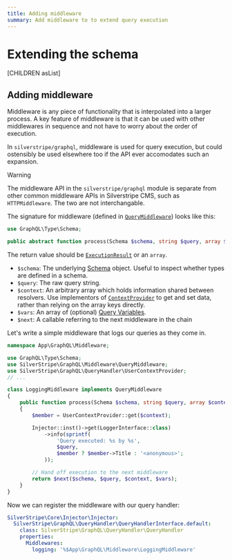 ```yaml
---
title: Adding middleware
summary: Add middleware to to extend query execution
---
```

# Extending the schema

[CHILDREN asList]

## Adding middleware

Middleware is any piece of functionality that is interpolated into
a larger process. A key feature of middleware is that it can be used
with other middlewares in sequence and not have to worry about the order
of execution.

In `silverstripe/graphql`, middleware is used for query execution,
but could ostensibly be used elsewhere too if the API ever accomodates
such an expansion.

> [!WARNING]
> The middleware API in the `silverstripe/graphql` module is separate from other common middleware
> APIs in Silverstripe CMS, such as `HTTPMiddleware`. The two are not interchangable.

The signature for middleware (defined in [`QueryMiddleware`](api:SilverStripe\GraphQL\Middleware\QueryMiddleware)) looks like this:

```php
use GraphQL\Type\Schema;

public abstract function process(Schema $schema, string $query, array $context, array $vars, callable $next);
```

The return value should be [`ExecutionResult`](api:GraphQL\Executor\ExecutionResult) or an `array`.

- `$schema`: The underlying [Schema](https://webonyx.github.io/graphql-php/schema-definition/) object.
  Useful to inspect whether types are defined in a schema.
- `$query`: The raw query string.
- `$context`: An arbitrary array which holds information shared between resolvers.
  Use implementors of [`ContextProvider`](api:SilverStripe\GraphQL\Schema\Interfaces\ContextProvider) to get and set
  data, rather than relying on the array keys directly.
- `$vars`: An array of (optional) [Query Variables](https://graphql.org/learn/queries/#variables).
- `$next`: A callable referring to the next middleware in the chain

Let's write a simple middleware that logs our queries as they come in.

```php
namespace App\GraphQL\Middleware;

use GraphQL\Type\Schema;
use SilverStripe\GraphQL\Middleware\QueryMiddleware;
use SilverStripe\GraphQL\QueryHandler\UserContextProvider;
// ...

class LoggingMiddleware implements QueryMiddleware
{
    public function process(Schema $schema, string $query, array $context, array $vars, callable $next)
    {
        $member = UserContextProvider::get($context);

        Injector::inst()->get(LoggerInterface::class)
            ->info(sprintf(
                'Query executed: %s by %s',
                $query,
                $member ? $member->Title : '<anonymous>';
            ));

        // Hand off execution to the next middleware
        return $next($schema, $query, $context, $vars);
    }
}
```

Now we can register the middleware with our query handler:

```yml
SilverStripe\Core\Injector\Injector:
  SilverStripe\GraphQL\QueryHandler\QueryHandlerInterface.default:
    class: SilverStripe\GraphQL\QueryHandler\QueryHandler
    properties:
      Middlewares:
        logging: '%$App\GraphQL\Middleware\LoggingMiddleware'
```
